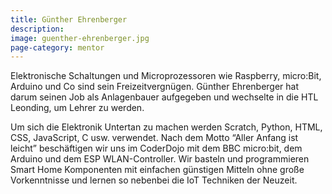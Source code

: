 ```yaml
---
title: Günther Ehrenberger
description:
image: guenther-ehrenberger.jpg
page-category: mentor
---
```


Elektronische Schaltungen und Microprozessoren wie Raspberry, micro:Bit, Arduino und Co sind sein Freizeitvergnügen. Günther Ehrenberger hat darum seinen Job als Anlagenbauer aufgegeben und wechselte in die HTL Leonding, um Lehrer zu werden.

Um sich die Elektronik Untertan zu machen werden Scratch, Python, HTML, CSS, JavaScript, C usw. verwendet. Nach dem Motto “Aller Anfang ist leicht” beschäftigen wir uns im CoderDojo mit dem BBC micro:bit, dem Arduino und dem ESP WLAN-Controller. Wir basteln und programmieren Smart Home Komponenten mit einfachen günstigen Mitteln ohne große Vorkenntnisse und lernen so nebenbei die IoT Techniken der Neuzeit.
